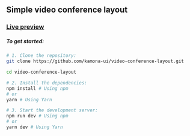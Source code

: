 ## Simple video conference layout

### [Live preview](https://kamona-ui.github.io/video-conference-layout/)

##### To get started:

```bash
# 1. Clone the repository:
git clone https://github.com/kamona-ui/video-conference-layout.git

cd video-conference-layout

# 2. Install the dependencies:
npm install # Using npm
# or
yarn # Using Yarn

# 3. Start the development server:
npm run dev # Using npm
# or
yarn dev # Using Yarn
```
